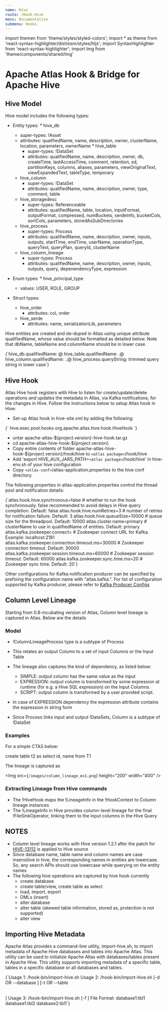 ```yaml
---
name: Hive
route: /Hook-Hive
menu: Documentation
submenu: Hooks
---
```


import  themen  from 'theme/styles/styled-colors';
import  * as theme  from 'react-syntax-highlighter/dist/esm/styles/hljs';
import SyntaxHighlighter from 'react-syntax-highlighter';
import Img from 'theme/components/shared/Img'

# Apache Atlas Hook & Bridge for Apache Hive


## Hive Model
Hive model includes the following types:
   * Entity types:
    * hive_db
      * super-types: !Asset
      * attributes: qualifiedName, name, description, owner, clusterName, location, parameters, ownerName
    * hive_table
         * super-types: !DataSet
         * attributes: qualifiedName, name, description, owner, db, createTime, lastAccessTime, comment, retention, sd, partitionKeys, columns, aliases, parameters, viewOriginalText, viewExpandedText, tableType, temporary
      * hive_column
         * super-types: !DataSet
         * attributes: qualifiedName, name, description, owner, type, comment, table
      * hive_storagedesc
         * super-types: Referenceable
         * attributes: qualifiedName, table, location, inputFormat, outputFormat, compressed, numBuckets, serdeInfo, bucketCols, sortCols, parameters, storedAsSubDirectories
      * hive_process
         * super-types: Process
         * attributes: qualifiedName, name, description, owner, inputs, outputs, startTime, endTime, userName, operationType, queryText, queryPlan, queryId, clusterName
      * hive_column_lineage
         * super-types: Process
         * attributes: qualifiedName, name, description, owner, inputs, outputs, query, depenendencyType, expression
      

   * Enum types:
    * hive_principal_type
      * values: USER, ROLE, GROUP
      

   * Struct types:
     * hive_order
         * attributes: col, order
      * hive_serde
         * attributes: name, serializationLib, parameters
      

Hive entities are created and de-duped in Atlas using unique attribute qualifiedName, whose value should be formatted as detailed below. Note that dbName, tableName and columnName should be in lower case.

<SyntaxHighlighter wrapLines={true} language="shell" style={theme.dark}>
{`hive_db.qualifiedName:     <dbName>@<clusterName>
hive_table.qualifiedName:  <dbName>.<tableName>@<clusterName>
hive_column.qualifiedName: <dbName>.<tableName>.<columnName>@<clusterName>
hive_process.queryString:  trimmed query string in lower case`}
</SyntaxHighlighter>


## Hive Hook
Atlas Hive hook registers with Hive to listen for create/update/delete operations and updates the metadata in Atlas, via Kafka notifications, for the changes in Hive.
Follow the instructions below to setup Atlas hook in Hive:
  * Set-up Atlas hook in hive-site.xml by adding the following:
  
<SyntaxHighlighter wrapLines={true} language="xml" style={theme.dark}>
{`<property>
    <name>hive.exec.post.hooks</name>
      <value>org.apache.atlas.hive.hook.HiveHook</value>
  </property>`}
</SyntaxHighlighter>

  * untar apache-atlas-${project.version}-hive-hook.tar.gz
  * cd apache-atlas-hive-hook-${project.version}
  * Copy entire contents of folder apache-atlas-hive-hook-${project.version}/hook/hive to `<atlas package>`/hook/hive
  * Add 'export HIVE_AUX_JARS_PATH=`<atlas package>`/hook/hive' in hive-env.sh of your hive configuration
  * Copy `<atlas-conf>`/atlas-application.properties to the hive conf directory.
  

The following properties in atlas-application.properties control the thread pool and notification details:

<SyntaxHighlighter wrapLines={true} language="shell" style={theme.dark}>
{`atlas.hook.hive.synchronous=false # whether to run the hook synchronously. false recommended to avoid delays in Hive query completion. Default: false
atlas.hook.hive.numRetries=3      # number of retries for notification failure. Default: 3
atlas.hook.hive.queueSize=10000   # queue size for the threadpool. Default: 10000
atlas.cluster.name=primary # clusterName to use in qualifiedName of entities. Default: primary
atlas.kafka.zookeeper.connect=                    # Zookeeper connect URL for Kafka. Example: localhost:2181
atlas.kafka.zookeeper.connection.timeout.ms=30000 # Zookeeper connection timeout. Default: 30000
atlas.kafka.zookeeper.session.timeout.ms=60000    # Zookeeper session timeout. Default: 60000
atlas.kafka.zookeeper.sync.time.ms=20             # Zookeeper sync time. Default: 20`}
</SyntaxHighlighter>

Other configurations for Kafka notification producer can be specified by prefixing the configuration name with "atlas.kafka.". For list of configuration supported by Kafka producer, please refer to [Kafka Producer Configs](http://kafka.apache.org/documentation/#producerconfigs)

## Column Level Lineage

Starting from 0.8-incubating version of Atlas, Column level lineage is captured in Atlas. Below are the details

### Model
   * !ColumnLineageProcess type is a subtype of Process

   * This relates an output Column to a set of input Columns or the Input Table

   * The lineage also captures the kind of dependency, as listed below:
      * SIMPLE:     output column has the same value as the input
      * EXPRESSION: output column is transformed by some expression at runtime (for e.g. a Hive SQL expression) on the Input Columns.
      * SCRIPT:     output column is transformed by a user provided script.

   * In case of EXPRESSION dependency the expression attribute contains the expression in string form

   * Since Process links input and output !DataSets, Column is a subtype of !DataSet

### Examples
For a simple CTAS below:

<SyntaxHighlighter wrapLines={true} language="sql" style={theme.dark}>
create table t2 as select id, name from T1
</SyntaxHighlighter>

The lineage is captured as

<Img src={`/images/column_lineage_ex1.png`} height="200" width="400" />



### Extracting Lineage from Hive commands
  * The !HiveHook maps the !LineageInfo in the !HookContext to Column lineage instances
  * The !LineageInfo in Hive provides column-level lineage for the final !FileSinkOperator, linking them to the input columns in the Hive Query

## NOTES
   * Column level lineage works with Hive version 1.2.1 after the patch for <a href="https://issues.apache.org/jira/browse/HIVE-13112">HIVE-13112</a> is applied to Hive source
   * Since database name, table name and column names are case insensitive in hive, the corresponding names in entities are lowercase. So, any search APIs should use lowercase while querying on the entity names
   * The following hive operations are captured by hive hook currently
      * create database
      * create table/view, create table as select
      * load, import, export
      * DMLs (insert)
      * alter database
      * alter table (skewed table information, stored as, protection is not supported)
      * alter view


## Importing Hive Metadata
Apache Atlas provides a command-line utility, import-hive.sh, to import metadata of Apache Hive databases and tables into Apache Atlas.
This utility can be used to initialize Apache Atlas with databases/tables present in Apache Hive.
This utility supports importing metadata of a specific table, tables in a specific database or all databases and tables.

<SyntaxHighlighter wrapLines={true} language="shell" style={theme.dark}>
{`Usage 1: <atlas package>/hook-bin/import-hive.sh
Usage 2: <atlas package>/hook-bin/import-hive.sh [-d <database regex> OR --database <database regex>] [-t <table regex> OR --table <table regex>]
Usage 3: <atlas package>/hook-bin/import-hive.sh [-f <filename>]
           File Format:
             database1:tbl1
             database1:tbl2
             database2:tbl1`}
</SyntaxHighlighter>
